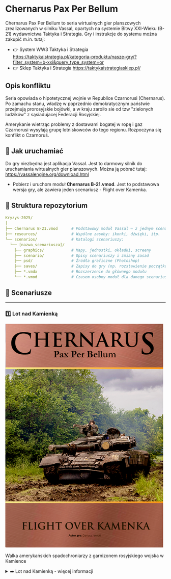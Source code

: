 # Chernarus Pax Per Bellum
Chernarus Pax Per Bellum to seria wirtualnych gier planszowych zrealizowanych w silniku Vassal, opartych na systemie Bitwy XXI-Wieku (B-21) wydawnictwa Taktyka i Strategia.
Gry i instrukcje do systemu można zakupić m.in. tutaj:

* 👉 System WW3 Taktyka i Strategia https://taktykaistrategia.pl/kategoria-produktu/nasze-gry/?filter_system=b-xxi&query_type_system=or
* 👉 Sklep Taktyka i Strategia https://taktykaistrategiasklep.pl/


## Opis konfliktu

Seria opowiada o hipotetycznej wojnie w Republice Czarnorusi (Chernarus). Po zamachu stanu, władzę w poprzednio demokratycznym państwie przejmują prorosyjskie bojówki, a w kraju zaroiło sie od tzw "zielonych ludzików" z sąsiadujacej Federacji Rosyjskiej.

Amerykanie wietrząc problemy z dostawami bogatej w ropę i gaz Czarnorusi wysyłają grupę lotniskowców do tego regionu. Rozpoczyna się konflikt o Czarnoruś.

## 🔧 Jak uruchamiać

Do gry niezbędna jest aplikacja Vassal. Jest to darmowy silnik do uruchamiania wirtualnych gier planszowych. Można ją pobrać tutaj: https://vassalengine.org/download.html

* Pobierz i uruchom moduł **Chernarus B-21.vmod**. Jest to podstawowa wersja gry, ale zawiera jeden scenariusz - Flight over Kamenka.

## 📁 Struktura repozytorium

``` yaml
Kryzys-2025/
│
├── Chernarus B-21.vmod      # Podstawowy moduł Vassal – z jednym scenariuszem.
├── resources/               # Wspólne zasoby: ikonki, dźwięki, itp.
└── scenarios/               # Katalogi scenariuszy:
  └── [nazwa_scenariusza]/
    ├── graphics/            # Mapy, jednostki, okładki, screeny
    ├── scenario/            # Opisy scenariuszy i zmiany zasad
    ├── psd/                 # Źródła graficzne (Photoshop)
    ├── saves/               # Zapisy do gry (np. rozstawienie początkowe)
    ├── *.vmdx               # Rozszerzenie do głównego modułu
    └── *.vmod               # Czasem osobny moduł dla danego scenariusza
```

## 🎲 Scenariusze

---

### 1️⃣ Lot nad Kamienką
<img src="scenarios/flight_over_kamenka/graphics/cover-mini.png">

Walka amerykańskich spadochroniarzy z garnizonem rosyjskiego wojska w Kamience

<details>
<summary>➡️ Lot nad Kamienką - więcej informacji</summary>
Po politycznym przewrocie w Chernarusi władzę przejęła prorosyjska junta, a w kraju pojawiły się niezidentyfikowane „siły stabilizacyjne” – w rzeczywistości rosyjskie oddziały bez oznaczeń. W odpowiedzi USA wysłały zespół lotniskowcowy na Morze Czarne i rozpoczęły operację przejęcia inicjatywy. W jej ramach spadochroniarze z 82. Dywizji zostali zrzuconi w okolice Kamienki – kluczowego punktu przeładunkowego umożliwiającego przyszły desant cięższego sprzętu. Celem: szybkie zajęcie przystani i miejscowości.

Wywiad nie zidentyfikował jednak pełnej obecności rosyjskich sił w Kamience. Amerykańscy spadochroniarze – pod dowództwem poruczników Marshalla (Yellow), O’Neala (Green) i Corteza (Red) – natknęli się na większy opór, niż zakładano. Rosyjskie drużyny zmechanizowane Grigori i Vasili, zmotoryzowane Anna i Boris oraz pluton czołgów pod dowództwem kpt. Diergunowa już zajmują pozycje obronne. Stawką jest kontrola nad zachodnim wybrzeżem – i przyszłość całego regionu.
</details>
